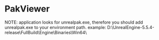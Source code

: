 # PakViewer
NOTE:
application looks for unrealpak.exe, therefore you should add unrealpak.exe to your environment path.
example:
D:\UnrealEngine-5.5.4-release\FullBuild\Engine\Binaries\Win64\
